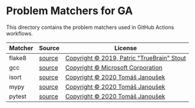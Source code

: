 # Problem Matchers for GA

This directory contains the problem matchers used in GitHub Actions workflows.

| Matcher | Source                                                                                                                     | License                                                                                                                                        |
|---------|----------------------------------------------------------------------------------------------------------------------------|------------------------------------------------------------------------------------------------------------------------------------------------|
| flake8  | [source](https://github.com/TrueBrain/actions-flake8/blob/7e33a2bcf3bee056945183e6d08d70000de48114/flake8-matcher.json)    | [Copyright © 2019, Patric "TrueBrain" Stout](https://github.com/TrueBrain/actions-flake8/blob/7e33a2bcf3bee056945183e6d08d70000de48114/LICENSE)|
| gcc     | [source](https://github.com/microsoft/vscode-cpptools/blob/a8285cbc0efb5b09c2d2229b0e0772dcb3b602df/Extension/package.json)| [Copyright © Microsoft Corporation](https://github.com/microsoft/vscode-cpptools/blob/a8285cbc0efb5b09c2d2229b0e0772dcb3b602df/LICENSE.txt)    |
| isort   | [source](https://github.com/liskin/gh-problem-matcher-wrap/blob/master/problem-matchers/isort.json)                        | [Copyright © 2020 Tomáš Janoušek](https://github.com/liskin/gh-problem-matcher-wrap/blob/master/LICENSE)                                       |
| mypy    | [source](https://github.com/liskin/gh-problem-matcher-wrap/blob/master/problem-matchers/mypy.json)                         | [Copyright © 2020 Tomáš Janoušek](https://github.com/liskin/gh-problem-matcher-wrap/blob/master/LICENSE)                                       |
| pytest  | [source](https://github.com/liskin/gh-problem-matcher-wrap/blob/master/problem-matchers/pytest.json)                       | [Copyright © 2020 Tomáš Janoušek](https://github.com/liskin/gh-problem-matcher-wrap/blob/master/LICENSE)                                       |
